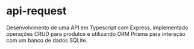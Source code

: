 # api-request
Desenvolvimento de uma API em Typescript com Express, implementado operações CRUD para produtos e utilizando ORM Prisma para interação com um banco de dados SQLite.
